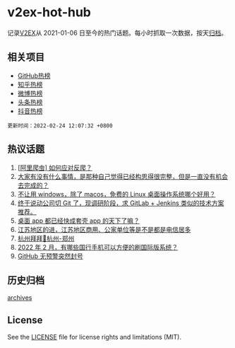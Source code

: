 # v2ex-hot-hub

 记录[V2EX](https://www.v2ex.com/)从 2021-01-06 日至今的热门话题。每小时抓取一次数据，按天[归档](archives)。
 
 ## 相关项目

- [GitHub热榜](https://github.com/snaildev/github-hot-hub)
- [知乎热榜](https://github.com/snaildev/zhihu-hot-hub)
- [微博热榜](https://github.com/snaildev/weibo-hot-hub)
- [头条热榜](https://github.com/snaildev/toutiao-hot-hub)
- [抖音热榜](https://github.com/snaildev/douyin-hot-hub)


 `更新时间：2022-02-24 12:07:32 +0800`

## 热议话题

1. [[阿里爬虫] 如何应对反爬？](https://www.v2ex.com/t/835907)
1. [大家有没有什么事情，是那种自己觉得已经构思得很完整，但是一直没有机会去完成的？](https://www.v2ex.com/t/835980)
1. [不让用 windows，除了 macos，免费的 Linux 桌面操作系统哪个好用？](https://www.v2ex.com/t/835960)
1. [终于说动公司切 Git 了，现调研阶段，求 GitLab + Jenkins 类似的技术方案推荐。](https://www.v2ex.com/t/835915)
1. [桌面 app 都已经快成套壳 app 的天下了嘛？](https://www.v2ex.com/t/835902)
1. [江苏地区的进，江苏地区商用、公家单位等是不是都是电信居多](https://www.v2ex.com/t/835909)
1. [杭州拜拜👋杭州-郑州](https://www.v2ex.com/t/835942)
1. [2022 年 2 月，有哪些国行手机可以方便的刷国际版系统？](https://www.v2ex.com/t/835913)
1. [GitHub 无预警突然封号](https://www.v2ex.com/t/836086)

## 历史归档

[archives](archives)

## License

See the [LICENSE](LICENSE) file for license rights and limitations (MIT).
